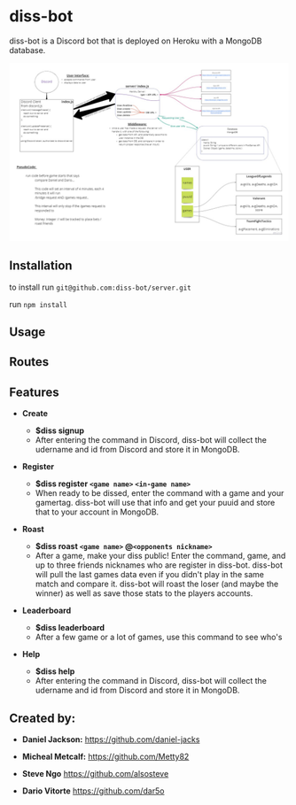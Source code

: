 # diss-bot

diss-bot is a Discord bot that is deployed on Heroku with a MongoDB database.

![data Flow](/UML.jpg)

## Installation

to install run `git@github.com:diss-bot/server.git`

run `npm install`

## Usage



## Routes



## Features

- **Create**
  - **$diss signup**
  - After entering the command in Discord, diss-bot will collect the udername and id from Discord and store it in MongoDB.

- **Register**
  - **$diss register `<game name>` `<in-game name>`**
  - When ready to be dissed, enter the command with a game and your gamertag. diss-bot will use that info and get your puuid and store that to your account in MongoDB.

- **Roast**
  - **$diss roast `<game name>` @`<opponents nickname>`**
  - After a game, make your diss public! Enter the command, game, and up to three friends nicknames who are register in diss-bot. diss-bot will pull the last games data even if you didn't play in the same match and compare it. diss-bot will roast the loser (and maybe the winner) as well as save those stats to the players accounts.

- **Leaderboard**
  - **$diss leaderboard**
  - After a few game or a lot of games, use this command to see who's 

- **Help**
  - **$diss help**
  - After entering the command in Discord, diss-bot will collect the udername and id from Discord and store it in MongoDB.

## Created by:

- **Daniel Jackson:** https://github.com/daniel-jacks

- **Micheal Metcalf:** https://github.com/Metty82

- **Steve Ngo** https://github.com/alsosteve

- **Dario Vitorte** https://github.com/dar5o
